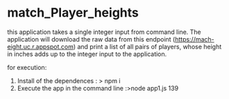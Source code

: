 # match_Player_heights
this application takes a single integer input from command line. The application will download the raw data from this endpoint
(https://mach-eight.uc.r.appspot.com) and print a list of all pairs of players, whose height in inches adds up to the integer input to the application. 

for execution:

1. Install of the dependences : > npm i
2. Execute the app in the command line :>node app1.js 139
